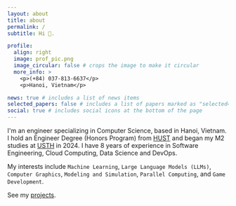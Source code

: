 ```yaml
---
layout: about
title: about
permalink: /
subtitle: Hi 👋.

profile:
  align: right
  image: prof_pic.png
  image_circular: false # crops the image to make it circular
  more_info: >
    <p>(+84) 037-813-6637</p>
    <p>Hanoi, Vietnam</p>

news: true # includes a list of news items
selected_papers: false # includes a list of papers marked as "selected={true}"
social: true # includes social icons at the bottom of the page
---
```


I'm an engineer specializing in Computer Science, based in Hanoi, Vietnam. I hold an Engineer Degree (Honors Program) from [HUST](https://hust.edu.vn/en/) and began my M2 studies at [USTH](https://usth.edu.vn/en) in 2024. I have 8 years of experience in Software Engineering, Cloud Computing, Data Science and DevOps.

My interests include `Machine Learning`, `Large Language Models (LLMs)`, `Computer Graphics`, `Modeling and Simulation`, `Parallel Computing`, and `Game Development`.

See my [projects](/projects/).
